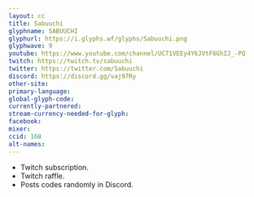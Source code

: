 ```yaml
---
layout: cc
title: Sabuuchi
glyphname: SABUUCHI
glyphurl: https://i.glyphs.wf/glyphs/Sabuuchi.png
glyphwave: 9
youtube: https://www.youtube.com/channel/UC71VEEy4Y6JVtF6GhIJ_-PQ
twitch: https://twitch.tv/sabuuchi
twitter: https://twitter.com/Sabuuchi
discord: https://discord.gg/vaj97Ry
other-site: 
primary-language: 
global-glyph-code: 
currently-partnered: 
stream-currency-needed-for-glyph: 
facebook: 
mixer: 
ccid: 168
alt-names: 
---
```

* Twitch subscription.
* Twitch raffle.
* Posts codes randomly in Discord.
